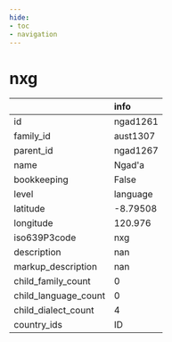 ```yaml
---
hide:
- toc
- navigation
---
```

# nxg
|                      | info     |
|:---------------------|:---------|
| id                   | ngad1261 |
| family_id            | aust1307 |
| parent_id            | ngad1267 |
| name                 | Ngad'a   |
| bookkeeping          | False    |
| level                | language |
| latitude             | -8.79508 |
| longitude            | 120.976  |
| iso639P3code         | nxg      |
| description          | nan      |
| markup_description   | nan      |
| child_family_count   | 0        |
| child_language_count | 0        |
| child_dialect_count  | 4        |
| country_ids          | ID       |